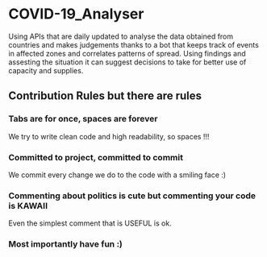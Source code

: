 # COVID-19_Analyser
Using APIs that are daily updated to analyse the data obtained from countries and makes judgements thanks to a bot that 
keeps track of events in affected zones and correlates patterns of spread. Using findings and assesting the situation 
it can suggest decisions to take for better use of capacity and supplies. 



## Contribution Rules but there are rules

### Tabs are for once, spaces are forever

We try to write clean code and high readability, so spaces !!!

### Committed to project, committed to commit

We commit every change we do to the code with a smiling face :)

### Commenting about politics is cute but commenting your code is KAWAII

Even the simplest comment that is USEFUL is ok.

### Most importantly have fun :)